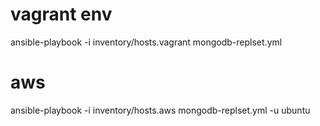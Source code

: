 

# vagrant env
ansible-playbook -i inventory/hosts.vagrant mongodb-replset.yml

# aws
ansible-playbook -i inventory/hosts.aws mongodb-replset.yml -u ubuntu

